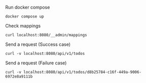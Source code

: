 Run docker compose
```shell
docker compose up
```

Check mappings
```shell
curl localhost:8080/__admin/mappings 
```

Send a request (Success case)
```shell
curl -v localhost:8080/api/v1/todos
```

Send a request (Failure case)
```shell
curl -v localhost:8080/api/v1/todos/d8b25784-c16f-449a-9006-6972e8a9111b
```